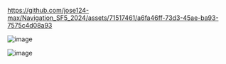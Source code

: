 https://github.com/jose124-max/Navigation_SF5_2024/assets/71517461/a6fa46ff-73d3-45ae-ba93-7575c4d08a93

![image](https://github.com/jose124-max/Navigation_SF5_2024/assets/71517461/172e79a8-9a0a-4bfa-b184-350946b2cd42)

![image](https://github.com/jose124-max/Navigation_SF5_2024/assets/71517461/ad4a225e-8cc1-4641-ba88-a6ac6a28aa8c)
